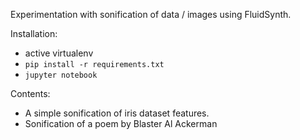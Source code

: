 Experimentation with sonification of data / images using FluidSynth.

Installation:

* active virtualenv
* `pip install -r requirements.txt`
* `jupyter notebook`

Contents:
* A simple sonification of iris dataset features.
* Sonification of a poem by Blaster Al Ackerman 
